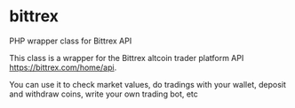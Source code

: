 # bittrex
PHP wrapper class for Bittrex API

This class is a wrapper for the Bittrex altcoin trader platform API https://bittrex.com/home/api. 

You can use it to check market values, do tradings with your wallet, deposit and withdraw coins, write your own trading bot, etc
